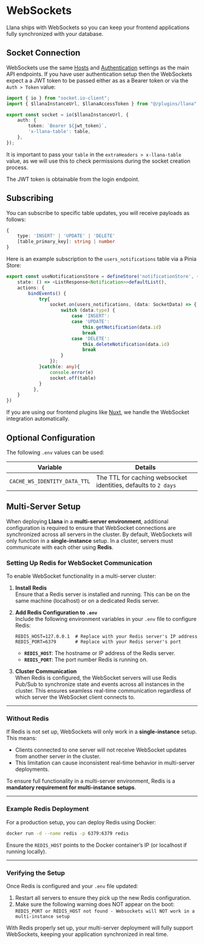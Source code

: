 # WebSockets

Llana ships with WebSockets so you can keep your frontend applications fully synchronized with your database.

## Socket Connection

WebSockets use the same [Hosts](/configuration#hosts) and [Authentication](/configuration#authentication) settings as the main API endpoints. If you have user authentication setup then the WebSockets expect a a JWT token to be passed either as as a Bearer token or via the `Auth > Token` value:

```ts
import { io } from "socket.io-client";
import { $llanaInstanceUrl, $llanaAccessToken } from "@/plugins/llana"

export const socket = io($llanaInstanceUrl, {
	auth: {
		token: `Bearer ${jwt_token}`,
		'x-llana-table': table,
	},
});
```

It is important to pass your `table` in the `extraHeaders > x-llana-table` value, as we will use this to check permissions during the socket creation process.

The JWT token is obtainable from the login endpoint.

## Subscribing

You can subscribe to specific table updates, you will receive payloads as follows:

```ts
{
    type: 'INSERT' | 'UPDATE' | 'DELETE'
	[table_primary_key]: string | number
}
```

Here is an example subscription to the `users_notifications` table via a Pinia Store:

```ts
export const useNotificationsStore = defineStore('notificationStore', {
	state: () => <ListResponse<Notification>>defaultList(),
	actions: {
		bindEvents() {
			try{
				socket.on(users_notifications, (data: SocketData) => {
					switch (data.type) {
						case 'INSERT':
						case 'UPDATE':
							this.getNotification(data.id)
							break
						case 'DELETE':
							this.deleteNotification(data.id)
							break
					}
				});
			}catch(e: any){
				console.error(e)
				socket.off(table)
			}
		  },
    }
})
```

If you are using our frontend plugins like [Nuxt](/integrations/nuxt), we handle the WebSocket integration automatically. 

## 

## Optional Configuration

The following `.env` values can be used: 

|Variable | Details|
|--------|---------|
|`CACHE_WS_IDENTITY_DATA_TTL`  | The TTL for caching websocket identities, defaults to `2 days`  |

##

## Multi-Server Setup

When deploying **Llana** in a **multi-server environment**, additional configuration is required to ensure that WebSocket connections are synchronized across all servers in the cluster. By default, WebSockets will only function in a **single-instance** setup. In a cluster, servers must communicate with each other using **Redis**.

### Setting Up Redis for WebSocket Communication

To enable WebSocket functionality in a multi-server cluster:

1. **Install Redis**  
   Ensure that a Redis server is installed and running. This can be on the same machine (localhost) or on a dedicated Redis server.

2. **Add Redis Configuration to `.env`**  
   Include the following environment variables in your `.env` file to configure Redis:

   ```env
   REDIS_HOST=127.0.0.1  # Replace with your Redis server's IP address
   REDIS_PORT=6379       # Replace with your Redis server's port
   ```

   - **`REDIS_HOST`**: The hostname or IP address of the Redis server.
   - **`REDIS_PORT`**: The port number Redis is running on.

3. **Cluster Communication**  
   When Redis is configured, the WebSocket servers will use Redis Pub/Sub to synchronize state and events across all instances in the cluster. This ensures seamless real-time communication regardless of which server the WebSocket client connects to.

---

### Without Redis

If Redis is not set up, WebSockets will only work in a **single-instance** setup. This means:

- Clients connected to one server will not receive WebSocket updates from another server in the cluster.
- This limitation can cause inconsistent real-time behavior in multi-server deployments.

To ensure full functionality in a multi-server environment, Redis is a **mandatory requirement for multi-instance setups**.

---

### Example Redis Deployment

For a production setup, you can deploy Redis using Docker:

```bash
docker run -d --name redis -p 6379:6379 redis
```

Ensure the `REDIS_HOST` points to the Docker container’s IP (or localhost if running locally).

---

### Verifying the Setup

Once Redis is configured and your `.env` file updated:

1. Restart all servers to ensure they pick up the new Redis configuration.
2. Make sure the following warning does NOT appear on the boot: `REDIS_PORT or REDIS_HOST not found - Websockets will NOT work in a multi-instance setup`

With Redis properly set up, your multi-server deployment will fully support WebSockets, keeping your application synchronized in real time.
